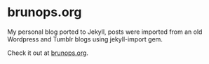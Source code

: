 # brunops.org
My personal blog ported to Jekyll, posts were imported from an old Wordpress and Tumblr blogs using jekyll-import gem.

Check it out at [brunops.org](http://brunops.org).
